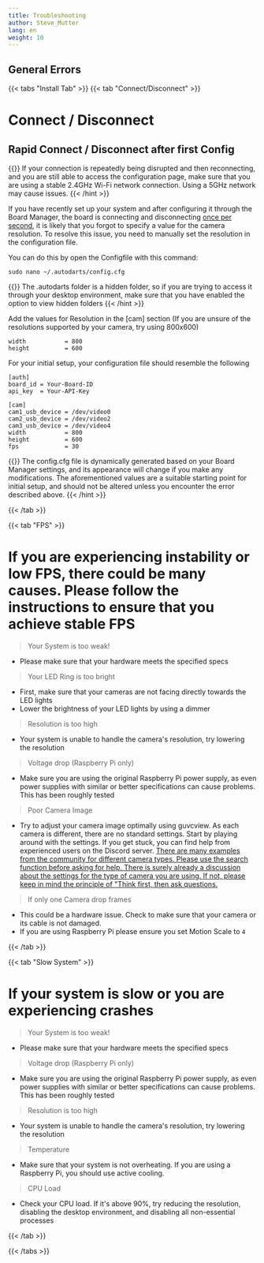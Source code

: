 ```yaml
---
title: Troubleshooting
author: Steve_Mutter
lang: en
weight: 10
---
```


## General Errors

{{< tabs "Install Tab" >}}
{{< tab "Connect/Disconnect" >}}

# Connect / Disconnect

## Rapid Connect / Disconnect after first Config

{{<hint type=note icon=gdoc_info_outline >}}
If your connection is repeatedly being disrupted and then reconnecting, and you are still able to access the configuration page, make sure that you are using a stable 2.4GHz Wi-Fi network connection. Using a 5GHz network may cause issues.
{{< /hint >}}

If you have recently set up your system and after configuring it through the Board Manager, the board is connecting and disconnecting <u>once per second</u>, it is likely that you forgot to specify a value for the camera resolution. To resolve this issue, you need to manually set the resolution in the configuration file.

You can do this by open the Configfile with this command:

```
sudo nano ~/.autodarts/config.cfg
```

{{<hint type=note icon=gdoc_info_outline >}}
The .autodarts folder is a hidden folder, so if you are trying to access it through your desktop environment, make sure that you have enabled the option to view hidden folders
{{< /hint >}}

Add the values for Resolution in the [cam] section (If you are unsure of the resolutions supported by your camera, try using 800x600)

```
width           = 800
height          = 600
```

For your initial setup, your configuration file should resemble the following

```
[auth]
board_id = Your-Board-ID
api_key  = Your-API-Key

[cam]
cam1_usb_device = /dev/video0
cam2_usb_device = /dev/video2
cam3_usb_device = /dev/video4
width           = 800
height          = 600
fps             = 30
```

{{<hint type=note icon=gdoc_info_outline >}}
The config.cfg file is dynamically generated based on your Board Manager settings, and its appearance will change if you make any modifications. The aforementioned values are a suitable starting point for initial setup, and should not be altered unless you encounter the error described above.
{{< /hint >}}

{{< /tab >}}

{{< tab "FPS" >}}

# If you are experiencing instability or low FPS, there could be many causes. Please follow the instructions to ensure that you achieve stable FPS

> Your System is too weak!

- Please make sure that your hardware meets the specified specs

> Your LED Ring is too bright

- First, make sure that your cameras are not facing directly towards the LED lights
- Lower the brightness of your LED lights by using a dimmer

> Resolution is too high

- Your system is unable to handle the camera's resolution, try lowering the resolution

> Voltage drop (Raspberry Pi only)

- Make sure you are using the original Raspberry Pi power supply, as even power supplies with similar or better specifications can cause problems. This has been roughly tested

> Poor Camera Image

- Try to adjust your camera image optimally using guvcview. As each camera is different, there are no standard settings. Start by playing around with the settings. If you get stuck, you can find help from experienced users on the Discord server. <u>There are many examples from the community for different camera types. Please use the search function before asking for help. There is surely already a discussion about the settings for the type of camera you are using. If not, please keep in mind the principle of "Think first, then ask questions.</u>

> If only one Camera drop frames

- This could be a hardware issue. Check to make sure that your camera or its cable is not damaged.
- If you are using Raspberry Pi please ensure you set Motion Scale to `4`

{{< /tab >}}

{{< tab "Slow System" >}}

# If your system is slow or you are experiencing crashes

> Your System is too weak!

- Please make sure that your hardware meets the specified specs

> Voltage drop (Raspberry Pi only)

- Make sure you are using the original Raspberry Pi power supply, as even power supplies with similar or better specifications can cause problems. This has been roughly tested

> Resolution is too high

- Your system is unable to handle the camera's resolution, try lowering the resolution

> Temperature

- Make sure that your system is not overheating. If you are using a Raspberry Pi, you should use active cooling.

> CPU Load

- Check your CPU load. If it's above 90%, try reducing the resolution, disabling the desktop environment, and disabling all non-essential processes

{{< /tab >}}

{{< /tabs >}}
